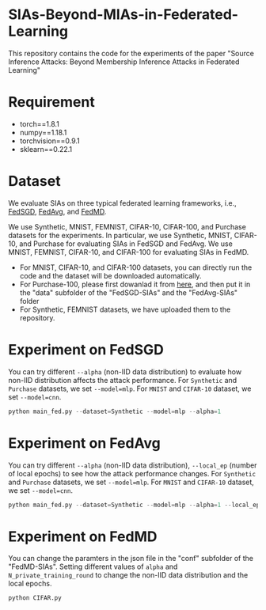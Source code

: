 # SIAs-Beyond-MIAs-in-Federated-Learning
This repository contains the code for the experiments of the paper "Source Inference Attacks: Beyond Membership Inference Attacks in Federated Learning"

# Requirement
* torch==1.8.1
* numpy==1.18.1
* torchvision==0.9.1
* sklearn==0.22.1

# Dataset
We evaluate SIAs on three typical federated learning frameworks, i.e., [FedSGD](https://arxiv.org/abs/1602.05629), [FedAvg](https://arxiv.org/abs/1602.05629), and [FedMD](https://arxiv.org/abs/1910.03581).

We use Synthetic, MNIST, FEMNIST, CIFAR-10, CIFAR-100, and Purchase datasets for the experiments. In particular, we use Synthetic, MNIST, CIFAR-10, and Purchase for evaluating SIAs in FedSGD and FedAvg. We use MNIST, FEMNIST, CIFAR-10, and CIFAR-100 for evaluating SIAs in FedMD.

* For MNIST, CIFAR-10, and CIFAR-100 datasets, you can directly run the code and the dataset will be downloaded automatically.
* For Purchase-100, please first dowanlad it from [here](https://drive.google.com/drive/folders/1FBJ6c8v9pM9kO1tX19ccmd3noZRC2JBh?usp=sharing), and then put it in the "data" subfolder of the "FedSGD-SIAs" and the "FedAvg-SIAs" folder
* For Synthetic, FEMNIST datasets, we have uploaded them to the repository.

# Experiment on FedSGD
You can try different `--alpha` (non-IID data distribution) to evaluate how non-IID distribution affects the attack performance. For `Synthetic` and `Purchase` datasets, we set `--model=mlp`. For `MNIST` and `CIFAR-10` dataset, we set `--model=cnn`.
```python
python main_fed.py --dataset=Synthetic --model=mlp --alpha=1 
```
# Experiment on FedAvg
You can try different `--alpha` (non-IID data distribution), `--local_ep` (number of local epochs) to see how the attack performance changes. For `Synthetic` and `Purchase` datasets, we set `--model=mlp`. For `MNIST` and `CIFAR-10` dataset, we set `--model=cnn`.
```python
python main_fed.py --dataset=Synthetic --model=mlp --alpha=1 --local_ep=5
```

# Experiment on FedMD
You can change the paramters in the json file in the "conf" subfolder of the "FedMD-SIAs". Setting different values of `alpha` and `N_private_training_round` to change the non-IID data distribution and the local epochs.
```python
python CIFAR.py
```
